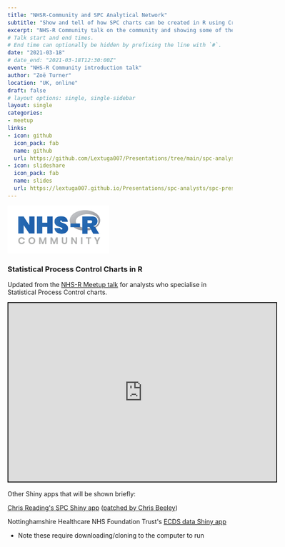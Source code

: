 ```yaml
---
title: "NHSR-Community and SPC Analytical Network"
subtitle: "Show and tell of how SPC charts can be created in R using Crimea war data"
excerpt: "NHS-R Community talk on the community and showing some of the capabilities of R in regard to Statistical Process Control charts"
# Talk start and end times.
# End time can optionally be hidden by prefixing the line with `#`.
date: "2021-03-18"
# date_end: "2021-03-18T12:30:00Z"
event: "NHS-R Community introduction talk"
author: "Zoë Turner"
location: "UK, online"
draft: false
# layout options: single, single-sidebar
layout: single
categories:
- meetup
links:
- icon: github
  icon_pack: fab
  name: github
  url: https://github.com/Lextuga007/Presentations/tree/main/spc-analysts
- icon: slideshare
  icon_pack: fab
  name: slides
  url: https://lextuga007.github.io/Presentations/spc-analysts/spc-presentation.html#1
---
```


![NHS-R Community](featured.png)

### Statistical Process Control Charts in R

Updated from the [NHS-R Meetup talk](https://philosopher-analyst.netlify.app/talk/nhsr-meetup/) for analysts who specialise in Statistical Process Control charts.


<iframe src="https://lextuga007.github.io/Presentations/spc-analysts/spc-presentation.html#1" width="600" height="400" style="border:2px solid currentColor;" loading="lazy" allowfullscreen></iframe> <script>fitvids('.shareagain', {players: 'iframe'});</script>


Other Shiny apps that will be shown briefly:

[Chris Reading's SPC Shiny app](https://github.com/chrisreading01/SPCwizard)  ([patched by Chris Beeley](https://github.com/ChrisBeeley/SPCwizard/tree/patch-1)) 

Nottinghamshire Healthcare NHS Foundation Trust's [ECDS data Shiny app](https://github.com/CDU-data-science-team/healthcareSPC)

- Note these require downloading/cloning to the computer to run
